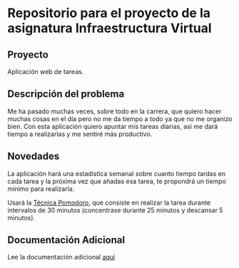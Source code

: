 <h1>Repositorio para el proyecto de la asignatura Infraestructura Virtual</h1>
<h2>Proyecto</h2>
<p>Aplicación web de tareas.</p>
<h2>Descripción del problema</h2>
<p>Me ha pasado muchas veces, sobre todo en la carrera, que quiero hacer muchas cosas en el día pero no me da tiempo a todo ya que no me organizo bien. Con esta aplicación quiero apuntar mis tareas diarias, así me dará tiempo a realizarlas y me sentiré más productivo.</p>
<h2>Novedades</h2>
<p>La aplicación hará una estadística semanal sobre cuanto tiempo tardas en cada tarea y la próxima vez que añadas esa tarea, te propondrá un tiempo mínimo para realizarla.</p>
<p>Usará la <a href="https://blog.educalive.com/tecnica-pomodoro/">Técnica Pomodoro</a>, que consiste en realizar la tarea durante intervalos de 30 minutos (concentrase durante 25 minutos y descansar 5 minutos).</p>
<h2>Documentación Adicional</h2>
<p>Lee la documentación adicional <a href="./Documentación/README.md">aquí<a>
